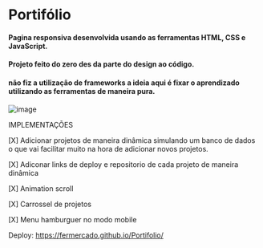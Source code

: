 # Portifólio

#### Pagina responsiva desenvolvida usando as ferramentas HTML, CSS e JavaScript.

#### Projeto feito do zero des da parte do design ao código.

#### não fiz a utilização de frameworks a ideia aqui é fixar o aprendizado utilizando as ferramentas de maneira pura.

![image](https://user-images.githubusercontent.com/88064355/168346157-180b822a-3ce5-42ab-adaa-0a50e12ad88c.png)

IMPLEMENTAÇÕES

[X] Adicionar projetos de maneira dinâmica simulando um banco de dados o que vai facilitar muito na hora de adicionar novos projetos.

[X] Adiconar links de deploy e repositorio de cada projeto de maneira dinâmica

[X] Animation scroll

[X] Carrossel de projetos

[X] Menu hamburguer no modo mobile

Deploy: https://fermercado.github.io/Portifolio/
